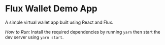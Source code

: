 # Flux Wallet Demo App
A simple virtual wallet app built using React and Flux.

*How to Run:* Install the required dependencies by running `yarn` then start the dev server using `yarn start`. 